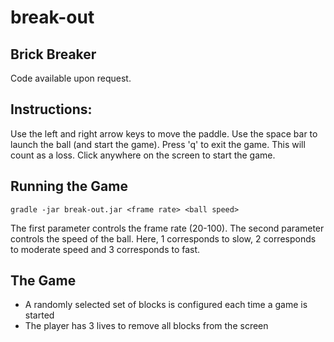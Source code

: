 # break-out

Brick Breaker
-------------

Code available upon request.

Instructions:
-------------
Use the left and right arrow keys to move the paddle.
Use the space bar to launch the ball (and start the game).
Press 'q' to exit the game. This will count as a loss.
Click anywhere on the screen to start the game.

Running the Game
-------------
`gradle -jar break-out.jar <frame rate> <ball speed>`

The first parameter controls the frame rate (20-100).
The second parameter controls the speed of the ball. Here, 1 corresponds to slow, 2 corresponds to moderate speed and 3 corresponds to fast.

The Game
-------------
- A randomly selected set of blocks is configured each time a game is started
- The player has 3 lives to remove all blocks from the screen
